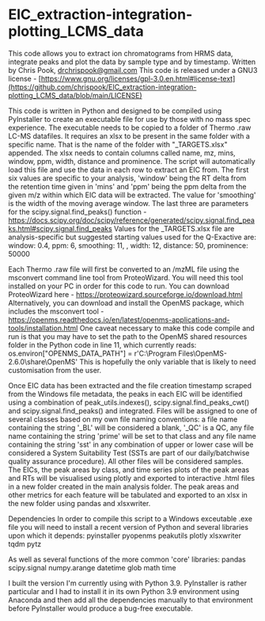 # EIC_extraction-integration-plotting_LCMS_data
This code allows you to extract ion chromatograms from HRMS data, integrate peaks and plot the data by sample type and by timestamp.
Written by Chris Pook, drchrispook@gmail.com
This code is released under a GNU3 license - [https://www.gnu.org/licenses/gpl-3.0.en.html#license-text](https://github.com/chrispook/EIC_extraction-integration-plotting_LCMS_data/blob/main/LICENSE)

This code is written in Python and designed to be compiled using PyInstaller to create an executable file for use by those with no mass spec experience.
The executable needs to be copied to a folder of Thermo .raw LC-MS datafiles. It requires an xlsx to be present in the same folder with a specific name. That is the name of the folder with "_TARGETS.xlsx" appended. The xlsx needs to contain columns called name, mz, mins, window, ppm, width, distance and prominence. The script will automatically load this file and use the data in each row to extract an EIC from. The first six values are specific to your analysis, 'window' being the RT delta from the retention time given in 'mins' and 'ppm' being the ppm delta from the given m/z within which EIC data will be extracted. The value for 'smoothing' is the width of the moving average window. The last three are parameters for the scipy.signal.find_peaks() function - https://docs.scipy.org/doc/scipy/reference/generated/scipy.signal.find_peaks.html#scipy.signal.find_peaks
Values for the _TARGETS.xlsx file are analysis-specific but suggested starting values used for the Q-Exactive are: 
window:	0.4, ppm:	6, smoothing:	11, , width:	12, distance:	50, prominence:	50000

Each Thermo .raw file will first be converted to an /mzML file using the msconvert command line tool from ProteoWizard. You will need this tool installed on your PC in order for this code to run. You can download ProteoWizard here - https://proteowizard.sourceforge.io/download.html
Alternatively, you can download and install the OpenMS package, which includes the msconvert tool - https://openms.readthedocs.io/en/latest/openms-applications-and-tools/installation.html
One caveat necessary to make this code compile and run is that you may have to set the path to the OpenMS shared resources folder in the Python code in line 11, which currently reads: 
os.environ["OPENMS_DATA_PATH"] = r'C:\Program Files\OpenMS-2.6.0\share\OpenMS'
This is hopefully the only variable that is likely to need customisation from the user.

Once EIC data has been extracted and the file creation timestamp scraped from the Windows file metadata, the peaks in each EIC will be identified using a combination of peak_utils.indexes(), scipy.signal.find_peaks_cwt() and scipy.signal.find_peaks() and integrated. Files will be assigned to one of several classes based on my own file naming conventions: a file name containing the string '_BL' will be considered a blank, '_QC' is a QC, any file name containing the string 'prime' will be set to that class and any file name containing the string 'sst' in any combination of upper or lower case will be considered a System Suitability Test (SSTs are part of our daily/batchwise quality assurance procedure). All other files will be considered samples. The EICs, the peak areas by class, and time series plots of the peak areas and RTs will be visualised using plotly and exported to interactive .html files in a new folder created in the main analysis folder. The peak areas and other metrics for each feature will be tabulated and exported to an xlsx in the new folder using pandas and xlsxwriter. 

Dependencies
In order to compile this script to a Windows exceutable .exe file you will need to install a recent version of Python and several libraries upon which it depends:
pyinstaller
pyopenms
peakutils
plotly
xlsxwriter
tqdm
pytz


As well as several functions of the more common 'core' libraries:
pandas
scipy.signal
numpy.arange
datetime
glob
math
time

I built the version I'm currently using with Python 3.9. PyInstaller is rather particular and I had to install it in its own Python 3.9 environment using Anaconda and then add all the dependencies manually to that environment before PyInstaller would produce a bug-free executable.

